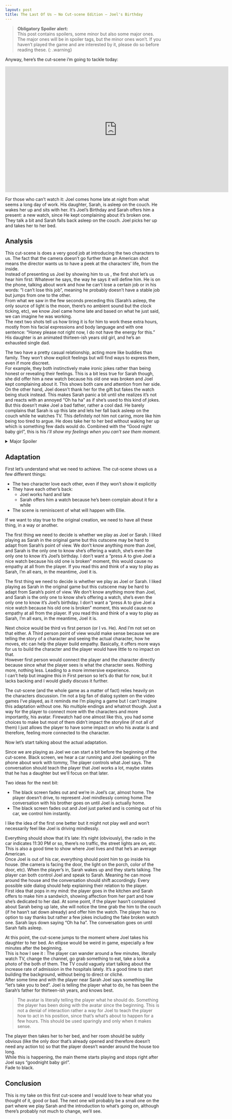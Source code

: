 ```yaml
---
layout: post
title: The Last Of Us – No Cut-scene Edition – Joel's Birthday
---
```


> **Obligatory Spoiler alert:**  
> This post contains spoilers, some minor but also some major ones. The major ones will be in spoiler tags, but the minor ones won’t. If you haven’t played the game and are interested by it, please do so before reading these.
{: .warning}

Anyway, here’s the cut-scene i’m going to tackle today:
<iframe width="720" height="405" class="youtube-video" src="https://www.youtube.com/embed/oaUFPiwifOA" frameborder="0" allowfullscreen></iframe>

For those who can’t watch it:
Joel comes home late at night from what seems a long day of work. His daughter, Sarah, is asleep on the couch. He wakes her up and sits with her. It’s Joel’s Birthday and Sarah offers him a present: a new watch, since He kept complaining about it’s broken one. They talk a bit and Sarah falls back asleep on the couch. Joel picks her up and takes her to her bed.

<!-- more -->

## Analysis

This cut-scene is does a very good job at introducing the two characters to us. The fact that the camera doesn’t go further than an American shot means the director wants us to have a peek at the characters’ life, from the inside.  
Instead of presenting us Joel by showing him to us , the first shot let’s us hear him first: Whatever he says, the way he says it will define him. He is on the phone, talking about work and how he can’t lose a certain job or in his words: “I can’t lose this job”, meaning he probably doesn’t have a stable job but jumps from one to the other.  
From what we saw in the few seconds preceding this (Sarah’s asleep, the only source of light is the moon, there’s no ambient sound but the clock ticking, etc), we know Joel came home late and based on what he just said, we can imagine he was working.  
The next two shots tell us how tiring it is for him to work these extra hours, mostly from his facial expressions and body language and with one sentence: “Honey please not right now, I do not have the energy for this.” His daughter is an animated thirteen-ish years old girl, and he’s an exhausted single dad.

The two have a pretty casual relationship, acting more like buddies than family. They won’t show explicit feelings but will find ways to express them, even if more discreet.  
For example, they both instinctively make ironic jokes rather than being honest or revealing their feelings.
This is a bit less true for Sarah though, she did offer him a new watch because his old one was broken and Joel kept complaining about it. This shows both care and attention from her side.  
On the other hand, Joel doesn’t thank her for the gift but fakes the watch being stuck instead. This makes Sarah panic a bit until she realizes it’s not and reacts with an annoyed “Oh ha ha” as if she’s used to this kind of jokes.  
But this doesn’t make Joel a bad father, rather a cool dad. He barely complains that Sarah is up this late and lets her fall back asleep on the couch while he watches TV. This definitely not him not caring, more like him being too tired to argue. He does take her to her bed without waking her up which is something few dads would do. Combined with the “Good night baby girl”, this is his _i’ll show my feelings when you can’t see them moment._  

<details class="spoiler"> 
  <summary class="spoiler-title">Major Spoiler</summary>
  <div class="spoiler-content">
    What Joel does in the last two shots is very reminiscent of the end of the game. When Joel holds Ellie who’s unconscious in his arms after freeing her from the surgeons. He even calls her “baby girl”. One thing differs though, for Ellie’s case, he does this to save her from her death as opposed to taking her to her bed. We already get a glance at what is expecting us in the next 10 hours or so, and it’s been 2 minutes since the game started.
  </div>
</details>


## Adaptation
First let’s understand what we need to achieve. The cut-scene shows us a few different things:  
- The two character love each other, even if they won’t show it explicitly
- They have each other’s back:
    - Joel works hard and late
    - Sarah offers him a watch because he’s been complain about it for a while
- The scene is reminiscent of what will happen with Ellie.

If we want to stay true to the original creation, we need to have all these thing, in a way or another.

The first thing we need to decide is whether we play as Joel or Sarah. I liked playing as Sarah in the original game but this cutscene may be hard to adapt from Sarah’s point of view. We don’t know anything more than Joel, and Sarah is the only one to know she’s offering a watch, she’s even the only one to know it’s Joel’s birthday. I don’t want a “press A to give Joel a nice watch because his old one is broken” moment, this would cause no empathy at all from the player. If you read this and think of a way to play as Sarah, I’m all ears, in the meantime, Joel it is.

The first thing we need to decide is whether we play as Joel or Sarah. I liked playing as Sarah in the original game but this cutscene may be hard to adapt from Sarah’s point of view. We don’t know anything more than Joel, and Sarah is the only one to know she’s offering a watch, she’s even the only one to know it’s Joel’s birthday. I don’t want a “press A to give Joel a nice watch because his old one is broken” moment, this would cause no empathy at all from the player. If you read this and think of a way to play as Sarah, I’m all ears, in the meantime, Joel it is.

Next choice would be third vs first person (or I vs. He). And I’m not set on that either.
A Third person point of view would make sense because we are telling the story of a character and seeing the actual character, how he moves, etc can help the player build empathy. Basically, it offers more ways for us to build the character and the player would have little to no impact on that.  
However first person would connect the player and the character directly because since what the player sees is what the character sees. Nothing more, nothing less. Leading to a more immersive experience.  
I can’t help but imagine this in First person so let’s do that for now, but it lacks backing and I would gladly discuss it further.

The cut-scene (and the whole game as a matter of fact) relies heavily on the characters discussion. I’m not a big fan of dialog system on the video games I’ve played, as it reminds me I’m playing a game but I can’t imagine this adaptation without one. No multiple endings and whatnot though. Just a way for the player to connect more with the characters and more importantly, his avatar. Firewatch had one almost like this, you had some choices to make but most of them didn’t impact the storyline (if not all of them) I just allows the player to have some impact on who his avatar is and therefore, feeling more connected to the character.

Now let’s start talking about the actual adaptation.

Since we are playing as Joel we can start a bit before the beginning of the cut-scene.
Black screen, we hear a car running and Joel speaking on the phone about work with tommy, The player controls what Joel says. The conversation should  teach the player that Joel works a lot, maybe states that he has a daughter but we’ll focus on that later.

Two ideas for the next bit:
- The black screen fades out and we’re in Joel’s car, almost home. The player doesn’t drive, to represent Joel mindlessly coming home.The conversation with his brother goes on until Joel is actually home.
- The black screen fades out and Joel just parked and is coming out of his car, we control him instantly.

I like the idea of the first one better but it might not play well and won’t necessarily feel like Joel is driving mindlessly.

Everything should show that it’s late: It’s night (obviously), the radio in the car indicates 11:30 PM or so, there’s no traffic, the street lights are on, etc. This is also a good time to show where Joel lives and that he’s an average American.  
Once Joel is out of his car, everything should point him to go inside his house. (the camera is facing the door, the light on the porch, color of the door, etc). When the player’s in, Sarah wakes up and they starts talking. The player can both control Joel and speak to Sarah. Meaning he can move around the house and the conversation should shift accordingly. Every possible side dialog should help explaining their relation to the player.  
First idea that pops in my mind: the player goes in the kitchen and Sarah offers to make him a sandwich, showing affection from her part and how she’s dedicated to her dad.
At some point, if the player hasn’t complained about Sarah being up late, she will notice the time grab the him to the couch (if he hasn’t sat down already) and offer him the watch. The player has no option to say thanks but rather a few jokes including the fake broken watch one. Sarah lays down saying “Oh ha ha”. The conversation goes on until Sarah falls asleep.

At this point, the cut-scene jumps to the moment where Joel takes his daughter to her bed. An ellipse would be weird in game, especially a few minutes after the beginning.  
This is how I see it : The player can wander around a few minutes, literally watch TV, change the channel, go grab something to eat, take a look a photo of the both of them. The TV could vaguely start talking about the increase rate of admission in the hospitals lately. It’s a good time to start building the background, without being to direct or cliché.  
After some time and with the player near Sarah Joel says something like “let’s take you to bed”. Joel is telling the player what to do, he has been the Sarah’s father for thirteen-ish years, and knows best.

> The avatar is literally telling the player what he should do. Something the player has been doing with the avatar since the beginning. This is not a denial of interaction rather a way for Joel to teach the player how to act in his position, since that’s what’s about to happen for a few hours. This should be used sparingly and only when it makes sense.

The player then takes her to her bed, and her room should be subtly obvious (like the only door that’s already opened and therefore doesn’t need any action to) so that the player doesn’t wander around the house too long.  
While this is happening, the main theme starts playing and stops right after Joel says “goodnight baby girl”.  
Fade to black.

## Conclusion
This is my take on this first cut-scene and I would love to hear what you thought of it, good or bad. The next one will probably be a small one on the part where we play Sarah and the introduction to what’s going on, although there’s probably not much to change, we’ll see.
